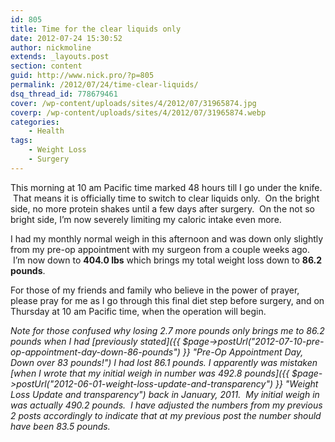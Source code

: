 ```yaml
---
id: 805
title: Time for the clear liquids only
date: 2012-07-24 15:30:52
author: nickmoline
extends: _layouts.post
section: content
guid: http://www.nick.pro/?p=805
permalink: /2012/07/24/time-clear-liquids/
dsq_thread_id: 778679461
cover: /wp-content/uploads/sites/4/2012/07/31965874.jpg
coverp: /wp-content/uploads/sites/4/2012/07/31965874.webp
categories:
    - Health
tags:
    - Weight Loss
    - Surgery
---
```

This morning at 10 am Pacific time marked 48 hours till I go under the knife.  That means it is officially time to switch to clear liquids only.  On the bright side, no more protein shakes until a few days after surgery.  On the not so bright side, I&#8217;m now severely limiting my caloric intake even more.

<!--more-->

I had my monthly normal weigh in this afternoon and was down only slightly from my pre-op appointment with my surgeon from a couple weeks ago.  I&#8217;m now down to **404.0 lbs** which brings my total weight loss down to **86.2 pounds**.

For those of my friends and family who believe in the power of prayer, please pray for me as I go through this final diet step before surgery, and on Thursday at 10 am Pacific time, when the operation will begin.

_Note for those confused why losing 2.7 more pounds only brings me to 86.2 pounds when I had [previously stated]({{ $page->postUrl("2012-07-10-pre-op-appointment-day-down-86-pounds") }} "Pre-Op Appointment Day, Down over 83 pounds!") I had lost 86.1 pounds. I apparently was mistaken [when I wrote that my initial weigh in number was 492.8 pounds]({{ $page->postUrl("2012-06-01-weight-loss-update-and-transparency") }} "Weight Loss Update and transparency") back in January, 2011.  My initial weigh in was actually 490.2 pounds.  I have adjusted the numbers from my previous 2 posts accordingly to indicate that at my previous post the number should have been 83.5 pounds._
